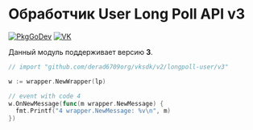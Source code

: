 # Обработчик User Long Poll API v3

[![PkgGoDev](https://pkg.go.dev/badge/github.com/derad6709org/vksdk/v2/longpoll-user/v3)](https://pkg.go.dev/github.com/derad6709org/vksdk/v2/longpoll-user/v3)
[![VK](https://img.shields.io/badge/developers-%234a76a8.svg?logo=VK&logoColor=white)](https://vk.com/dev/using_longpoll)

Данный модуль поддерживает версию **3**.

```go
// import "github.com/derad6709org/vksdk/v2/longpoll-user/v3"

w := wrapper.NewWrapper(lp)

// event with code 4
w.OnNewMessage(func(m wrapper.NewMessage) {
  fmt.Printf("4 wrapper.NewMessage: %v\n", m)
})
```
